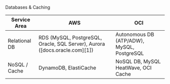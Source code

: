 
Databases & Caching

| Service Area  | AWS                                                                        | OCI                                         |
| ------------- | -------------------------------------------------------------------------- | ------------------------------------------- |
| Relational DB | RDS (MySQL, PostgreSQL, Oracle, SQL Server), Aurora ([docs.oracle.com][1]) | Autonomous DB (ATP/ADW), MySQL, PostgreSQL  |
| NoSQL / Cache | DynamoDB, ElastiCache                                                      | NoSQL DB, MySQL HeatWave, OCI Cache         |



